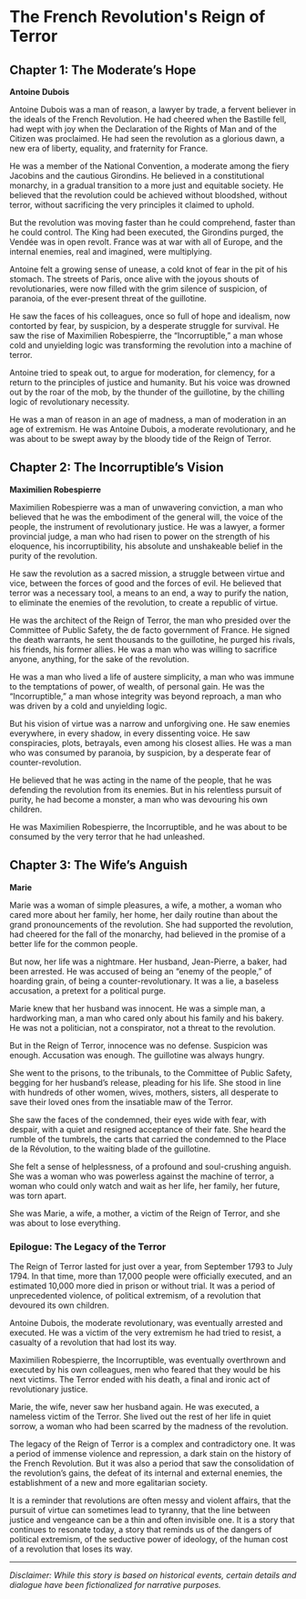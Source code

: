 
# The French Revolution's Reign of Terror

## Chapter 1: The Moderate’s Hope

**Antoine Dubois**

Antoine Dubois was a man of reason, a lawyer by trade, a fervent believer in the ideals of the French Revolution. He had cheered when the Bastille fell, had wept with joy when the Declaration of the Rights of Man and of the Citizen was proclaimed. He had seen the revolution as a glorious dawn, a new era of liberty, equality, and fraternity for France.

He was a member of the National Convention, a moderate among the fiery Jacobins and the cautious Girondins. He believed in a constitutional monarchy, in a gradual transition to a more just and equitable society. He believed that the revolution could be achieved without bloodshed, without terror, without sacrificing the very principles it claimed to uphold.

But the revolution was moving faster than he could comprehend, faster than he could control. The King had been executed, the Girondins purged, the Vendée was in open revolt. France was at war with all of Europe, and the internal enemies, real and imagined, were multiplying.

Antoine felt a growing sense of unease, a cold knot of fear in the pit of his stomach. The streets of Paris, once alive with the joyous shouts of revolutionaries, were now filled with the grim silence of suspicion, of paranoia, of the ever-present threat of the guillotine.

He saw the faces of his colleagues, once so full of hope and idealism, now contorted by fear, by suspicion, by a desperate struggle for survival. He saw the rise of Maximilien Robespierre, the “Incorruptible,” a man whose cold and unyielding logic was transforming the revolution into a machine of terror.

Antoine tried to speak out, to argue for moderation, for clemency, for a return to the principles of justice and humanity. But his voice was drowned out by the roar of the mob, by the thunder of the guillotine, by the chilling logic of revolutionary necessity.

He was a man of reason in an age of madness, a man of moderation in an age of extremism. He was Antoine Dubois, a moderate revolutionary, and he was about to be swept away by the bloody tide of the Reign of Terror.

## Chapter 2: The Incorruptible’s Vision

**Maximilien Robespierre**

Maximilien Robespierre was a man of unwavering conviction, a man who believed that he was the embodiment of the general will, the voice of the people, the instrument of revolutionary justice. He was a lawyer, a former provincial judge, a man who had risen to power on the strength of his eloquence, his incorruptibility, his absolute and unshakeable belief in the purity of the revolution.

He saw the revolution as a sacred mission, a struggle between virtue and vice, between the forces of good and the forces of evil. He believed that terror was a necessary tool, a means to an end, a way to purify the nation, to eliminate the enemies of the revolution, to create a republic of virtue.

He was the architect of the Reign of Terror, the man who presided over the Committee of Public Safety, the de facto government of France. He signed the death warrants, he sent thousands to the guillotine, he purged his rivals, his friends, his former allies. He was a man who was willing to sacrifice anyone, anything, for the sake of the revolution.

He was a man who lived a life of austere simplicity, a man who was immune to the temptations of power, of wealth, of personal gain. He was the “Incorruptible,” a man whose integrity was beyond reproach, a man who was driven by a cold and unyielding logic.

But his vision of virtue was a narrow and unforgiving one. He saw enemies everywhere, in every shadow, in every dissenting voice. He saw conspiracies, plots, betrayals, even among his closest allies. He was a man who was consumed by paranoia, by suspicion, by a desperate fear of counter-revolution.

He believed that he was acting in the name of the people, that he was defending the revolution from its enemies. But in his relentless pursuit of purity, he had become a monster, a man who was devouring his own children.

He was Maximilien Robespierre, the Incorruptible, and he was about to be consumed by the very terror that he had unleashed.

## Chapter 3: The Wife’s Anguish

**Marie**

Marie was a woman of simple pleasures, a wife, a mother, a woman who cared more about her family, her home, her daily routine than about the grand pronouncements of the revolution. She had supported the revolution, had cheered for the fall of the monarchy, had believed in the promise of a better life for the common people.

But now, her life was a nightmare. Her husband, Jean-Pierre, a baker, had been arrested. He was accused of being an “enemy of the people,” of hoarding grain, of being a counter-revolutionary. It was a lie, a baseless accusation, a pretext for a political purge.

Marie knew that her husband was innocent. He was a simple man, a hardworking man, a man who cared only about his family and his bakery. He was not a politician, not a conspirator, not a threat to the revolution.

But in the Reign of Terror, innocence was no defense. Suspicion was enough. Accusation was enough. The guillotine was always hungry.

She went to the prisons, to the tribunals, to the Committee of Public Safety, begging for her husband’s release, pleading for his life. She stood in line with hundreds of other women, wives, mothers, sisters, all desperate to save their loved ones from the insatiable maw of the Terror.

She saw the faces of the condemned, their eyes wide with fear, with despair, with a quiet and resigned acceptance of their fate. She heard the rumble of the tumbrels, the carts that carried the condemned to the Place de la Révolution, to the waiting blade of the guillotine.

She felt a sense of helplessness, of a profound and soul-crushing anguish. She was a woman who was powerless against the machine of terror, a woman who could only watch and wait as her life, her family, her future, was torn apart.

She was Marie, a wife, a mother, a victim of the Reign of Terror, and she was about to lose everything.

### Epilogue: The Legacy of the Terror

The Reign of Terror lasted for just over a year, from September 1793 to July 1794. In that time, more than 17,000 people were officially executed, and an estimated 10,000 more died in prison or without trial. It was a period of unprecedented violence, of political extremism, of a revolution that devoured its own children.

Antoine Dubois, the moderate revolutionary, was eventually arrested and executed. He was a victim of the very extremism he had tried to resist, a casualty of a revolution that had lost its way.

Maximilien Robespierre, the Incorruptible, was eventually overthrown and executed by his own colleagues, men who feared that they would be his next victims. The Terror ended with his death, a final and ironic act of revolutionary justice.

Marie, the wife, never saw her husband again. He was executed, a nameless victim of the Terror. She lived out the rest of her life in quiet sorrow, a woman who had been scarred by the madness of the revolution.

The legacy of the Reign of Terror is a complex and contradictory one. It was a period of immense violence and repression, a dark stain on the history of the French Revolution. But it was also a period that saw the consolidation of the revolution’s gains, the defeat of its internal and external enemies, the establishment of a new and more egalitarian society.

It is a reminder that revolutions are often messy and violent affairs, that the pursuit of virtue can sometimes lead to tyranny, that the line between justice and vengeance can be a thin and often invisible one. It is a story that continues to resonate today, a story that reminds us of the dangers of political extremism, of the seductive power of ideology, of the human cost of a revolution that loses its way.

***

*Disclaimer: While this story is based on historical events, certain details and dialogue have been fictionalized for narrative purposes.*